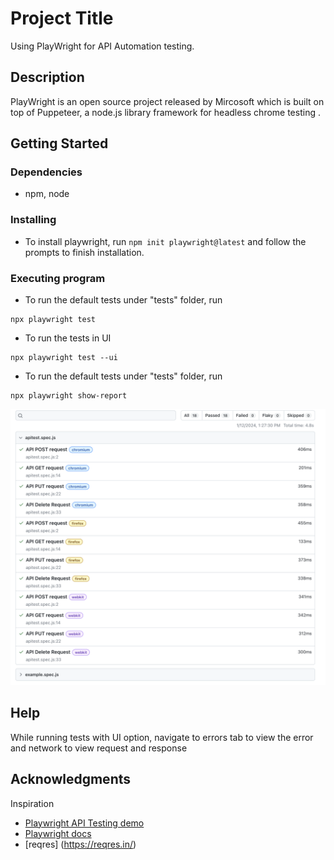 # Project Title

Using PlayWright for API Automation testing.

## Description

PlayWright is an open source project released by Mircosoft which is built on top of Puppeteer, a node.js library framework for headless chrome testing .

## Getting Started

### Dependencies

* npm, node

### Installing

* To install playwright, run ```npm init playwright@latest``` and follow the prompts to finish installation.

### Executing program

* To run the default tests under "tests" folder, run
```
npx playwright test
```
* To run the tests in UI
```
npx playwright test --ui
```
* To run the default tests under "tests" folder, run
```
npx playwright show-report
```
![Results](images/Playwright_results.png)
## Help

While running tests with UI option, navigate to errors tab to view the error and network to view request and response

## Acknowledgments

Inspiration
* [Playwright API Testing demo](https://www.youtube.com/watch?v=EEjyLfp6DoQ)
* [Playwright docs](https://playwright.dev/docs)
* [reqres] (https://reqres.in/)

